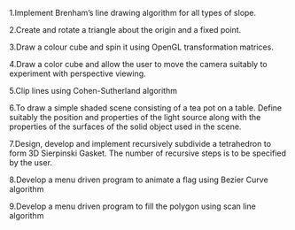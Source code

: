1.Implement Brenham’s line drawing algorithm for all types of slope.

2.Create and rotate a triangle about the origin and a fixed point.

3.Draw a colour cube and spin it using OpenGL transformation matrices.

4.Draw a color cube and allow the user to move the camera suitably to experiment with perspective viewing.

5.Clip lines using Cohen-Sutherland algorithm

6.To draw a simple shaded scene consisting of a tea pot on a table. Define suitably the position and properties of the light source along with the properties of the surfaces of the solid object used in the scene.

7.Design, develop and implement recursively subdivide a tetrahedron to form 3D Sierpinski Gasket. The number of recursive steps is to be specified by the user.

8.Develop a menu driven program to animate a flag using Bezier Curve algorithm

9.Develop a menu driven program to fill the polygon using scan line algorithm


